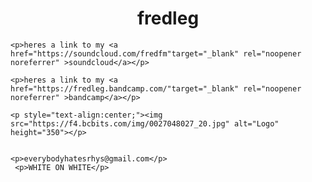 <html>
  <style>
    <link rel="icon" href="https://f4.bcbits.com/img/0027048027_20.jpg">
background="https://media1.giphy.com/media/l0HlTF1SDqER7VBCM/giphy.gif?cid=790b76112b635acbc1ec6b89e48ab6448f74a02ed3e097cc&rid=giphy.gif&ct=g"
<Body background="https://media1.giphy.com/media/l0HlTF1SDqER7VBCM/giphy.gif?cid=790b76112b635acbc1ec6b89e48ab6448f74a02ed3e097cc&rid=giphy.gif">   

<body style ="https://media1.giphy.com/media/l0HlTF1SDqER7VBCM/giphy.gif?cid=790b76112b635acbc1ec6b89e48ab6448f74a02ed3e097cc&rid=giphy.gif">
h1 {text-align: center;}
p {text-align: center;}
div {text-align: center;}
 <style>
h1 {text-align: center;}
p {text-align: center;}
div {text-align: center;}
</style>
    </head><body data-new-gr-c-s-check-loaded="14.1041.0" data-gr-ext-installed=""><h1>fredleg 
    <style>
h1 {text-align: center;}
p {text-align: center;}
div {text-align: center;}
</style>
    </h1>

    <p>heres a link to my <a href="https://soundcloud.com/fredfm"target="_blank" rel="noopener noreferrer" >soundcloud</a></p>

    <p>heres a link to my <a href="https://fredleg.bandcamp.com/"target="_blank" rel="noopener noreferrer" >bandcamp</a></p>

    <p style="text-align:center;"><img src="https://f4.bcbits.com/img/0027048027_20.jpg" alt="Logo" height="350"></p>


    <p>everybodyhatesrhys@gmail.com</p>
     <p>WHITE ON WHITE</p>
  
</html>
